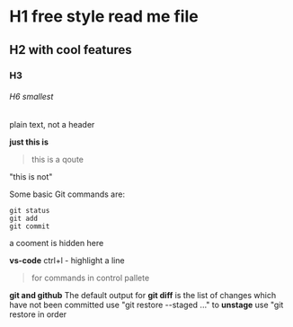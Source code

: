 # H1 free style read me file
## H2 with cool features
### H3
###### H6 smallest


plain text, not a header



**just this is**

> this is a qoute

"this is not"

Some basic Git commands are:
```
git status
git add
git commit
```

<!-- This content will not appear in the rendered Markdown -->a cooment is hidden here

**vs-code**
ctrl+l - highlight a line
> for commands in control pallete

**git and github**
The default output for **git diff** is the list of changes which have not been committed 
use "git restore --staged <file>..." to **unstage**
use "git restore <file> in order
